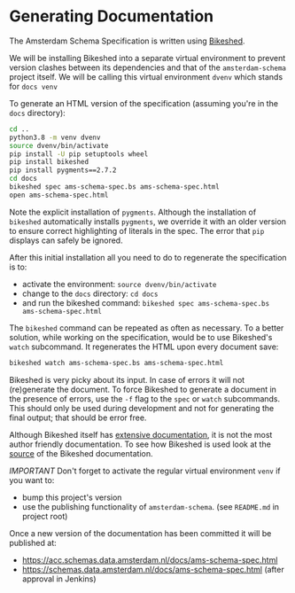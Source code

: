 Generating Documentation
========================

The Amsterdam Schema Specification is written using
[Bikeshed](https://github.com/tabatkins/bikeshed).

We will be installing Bikeshed into a separate virtual environment
to prevent version clashes between its dependencies
and that of the `amsterdam-schema` project itself.
We will be calling this virtual environment `dvenv`
which stands for `docs venv`

To generate an HTML version of the specification
(assuming you're in the `docs` directory):

```bash
cd ..
python3.8 -m venv dvenv
source dvenv/bin/activate
pip install -U pip setuptools wheel
pip install bikeshed
pip install pygments==2.7.2
cd docs
bikeshed spec ams-schema-spec.bs ams-schema-spec.html
open ams-schema-spec.html
```

Note the explicit installation of `pygments`.
Although the installation of `bikeshed` automatically installs `pygments`,
we override it with an older version
to ensure correct highlighting of literals in the spec.
The error that `pip` displays
can safely be ignored.


After this initial installation
all you need to do to regenerate the specification
is to:

* activate the environment: `source dvenv/bin/activate`
* change to the `docs` directory: `cd docs`
* and run the bikeshed command: `bikeshed spec ams-schema-spec.bs ams-schema-spec.html`

The `bikeshed` command can be repeated as often as necessary.
To a better solution,
while working on the specification,
would be to use Bikeshed's `watch` subcommand.
It regenerates the HTML upon every document save:

```bash
bikeshed watch ams-schema-spec.bs ams-schema-spec.html
```

Bikeshed is very picky about its input.
In case of errors it will not (re)generate the document.
To force Bikeshed to generate a document in the presence of errors,
use the `-f` flag to the `spec` or `watch` subcommands.
This should only be used during development
and not for generating the final output;
that should be error free.

Although Bikeshed itself has [extensive documentation](https://tabatkins.github.io/bikeshed/),
it is not the most author friendly documentation.
To see how Bikeshed is used
look at the [source](https://github.com/tabatkins/bikeshed/blob/master/docs/index.bs)
of the Bikeshed documentation.

*IMPORTANT* Don't forget to activate the regular virtual environment `venv`
if you want to:

* bump this project's version
* use the publishing functionality of `amsterdam-schema`. (see `README.md` in project root)

Once a new version of the documentation has been committed it will be published at:

* https://acc.schemas.data.amsterdam.nl/docs/ams-schema-spec.html
* https://schemas.data.amsterdam.nl/docs/ams-schema-spec.html (after approval in Jenkins)
